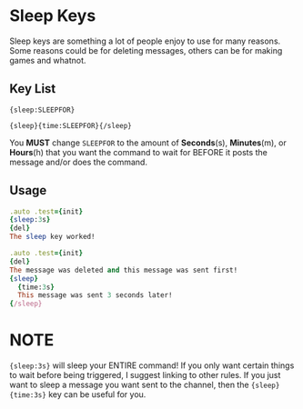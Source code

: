 # Sleep Keys
Sleep keys are something a lot of people enjoy to use for many reasons. Some reasons could be for deleting messages, others can be for making games and whatnot.

## Key List
`{sleep:SLEEPFOR}`

`{sleep}{time:SLEEPFOR}{/sleep}`

You **MUST** change `SLEEPFOR` to the amount of **Seconds**(s), **Minutes**(m), or **Hours**(h) that you want the command to wait for BEFORE it posts the message and/or does the command.


## Usage
```ruby
.auto .test={init}
{sleep:3s}
{del}
The sleep key worked!
```

```ruby
.auto .test={init}
{del}
The message was deleted and this message was sent first!
{sleep}
  {time:3s}
  This message was sent 3 seconds later!
{/sleep}
```

# NOTE
`{sleep:3s}` will sleep your ENTIRE command! If you only want certain things to wait before being triggered, I suggest linking to other rules. If you just want to sleep a message you want sent to the channel, then the `{sleep}{time:3s}` key can be useful for you.
